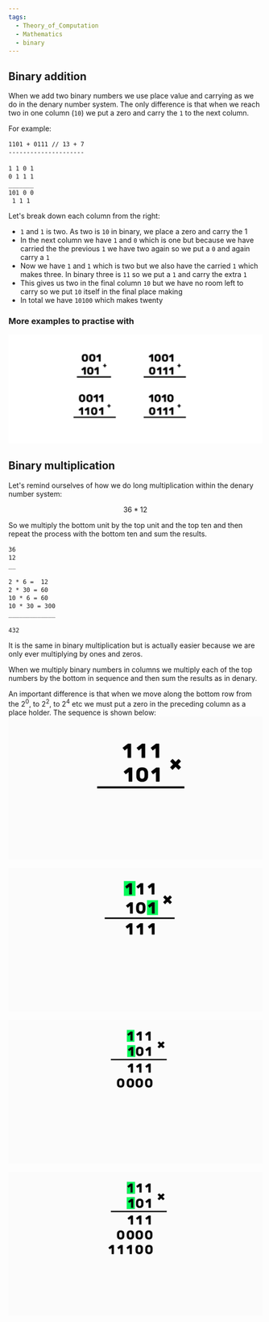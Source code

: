 ```yaml
---
tags:
  - Theory_of_Computation
  - Mathematics
  - binary
---
```


## Binary addition

When we add two binary numbers we use place value and carrying as we do in the denary number system. The only difference is that when we reach two in one column (`10`) we put a zero and carry the `1` to the next column.

For example:

````
1101 + 0111 // 13 + 7
---------------------

1 1 0 1  
0 1 1 1  
_______
101	0 0
 1 1 1
````

Let's break down each column from the right:

* `1` and `1` is two. As two is `10` in binary, we place a zero and carry the 1
* In the next column we have `1` and `0` which is one but because we have carried the the previous `1` we have two again so we put a `0` and again carry a `1`
* Now we have `1` and `1` which is two but we also have the carried `1` which makes three. In binary three is `11` so we put a `1` and carry the extra `1`
* This gives us two in the final column `10` but we have no room left to carry so we put `10` itself in the final place making
* In total we have `10100` which makes twenty

### More examples to practise with

![Pasted image 20220319174839.png](../img/Pasted%20image%2020220319174839.png)

## Binary multiplication

Let's remind ourselves of how we do long multiplication within the denary number system:

$$ 36 * 12 $$

So we multiply the bottom unit by the top unit and the top ten and then repeat the process with the bottom ten and sum the results.

````
36
12
__

2 * 6 =  12
2 * 30 = 60
10 * 6 = 60
10 * 30 = 300
_____________

432

````

It is the same in binary multiplication but is actually easier because we are only ever multiplying by ones and zeros.

When we multiply binary numbers in columns we multiply each of the top numbers by the bottom in sequence and then sum the results as in denary.

An important difference is that when we move along the bottom row from the $2^0$, to $2^2$, to $2^4$ etc we must put a zero in the preceding column as a place holder. The sequence is shown below:
![multiplication_01.gif](../img/multiplication_01.gif)

![multiplication_02.gif](../img/multiplication_02.gif)

![multiplication_03.gif](../img/multiplication_03.gif)

![multiplication_04.gif](../img/multiplication_04.gif)

